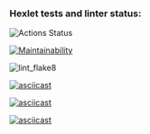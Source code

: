 ### Hexlet tests and linter status:
![Actions Status](/workflows/hexlet-check/badge.svg)

[![Maintainability](https://api.codeclimate.com/v1/badges/a99a88d28ad37a79dbf6/maintainability)](https://codeclimate.com/github/codeclimate/codeclimate/maintainability)

![lint_flake8](https://github.com/alena-yudzina/python-project-lvl1/workflows/lint_flake8/badge.svg)

[![asciicast](https://asciinema.org/a/zRPtDKYog1L85X8iNzIKbJN1o.svg)](https://asciinema.org/a/zRPtDKYog1L85X8iNzIKbJN1o)

[![asciicast](https://asciinema.org/a/8nglRg359vbQppEQdN4kTUzU8.svg)](https://asciinema.org/a/8nglRg359vbQppEQdN4kTUzU8)

[![asciicast](https://asciinema.org/a/k7UIDQUvv54h4ih1X0caD8nqE.svg)](https://asciinema.org/a/k7UIDQUvv54h4ih1X0caD8nqE)
